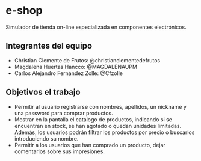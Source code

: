 ﻿# e-shop

Simulador de tienda on-line especializada en componentes electrónicos.

## Integrantes del equipo

- Christian Clemente de Frutos: @christianclementedefrutos
- Magdalena Huertas Hancco: @MAGDALENAUPM
- Carlos Alejandro Fernández Zolle: @Cfzolle

## Objetivos el trabajo

- Permitir al usuario registrarse con nombres, apellidos, un nickname y una password para comprar productos.
- Mostrar en la pantalla el catalogo de productos, indicando si se encuentran en stock, se han agotado o quedan unidades limitadas. Además,   los usuarios podrán filtrar los productos por precio o buscarlos introduciendo su nombre.
- Permitir a los usuarios que han comprado un producto, dejar comentarios sobre sus impresiones.
